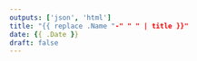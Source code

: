 ```yaml
---
outputs: ['json', 'html']
title: "{{ replace .Name "-" " " | title }}"
date: {{ .Date }}
draft: false
---
```

